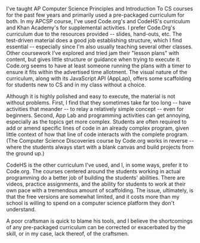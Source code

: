 I've taught AP Computer Science Principles and Introduction To CS courses for the past few years and primarily used a pre-packaged curriculum for both. In my APCSP course, I've used Code.org's and CodeHS's curriculum and Khan Academy's for supplemental activities. I prefer Code.Org's curriculum due to the resources provided -- slides, hand-outs, etc. The test-driven material does a good job establishing structure, which I find essential -- especially since I'm also usually teaching several other classes. Other coursework I've explored and tried jam their "lesson plans" with content, but gives little structure or guidance when trying to execute it. Code.org seems to have at least someone running the plans with a timer to ensure it fits within the advertised time allotment. The visual nature of the curriculum, along with its JavaScript API (AppLap), offers some scaffolding for students new to CS and in my class without a choice.

Although it is highly polished and easy to execute, the material is not without problems. First, I find that they sometimes take far too long -- have activities that meander -- to relay a relatively simple concept -- even for beginners. Second, App Lab and programming activities can get annoying, especially as the topics get more complex. Students are often required to add or amend specific lines of code in an already complex program, given little context of how that line of code interacts with the complete program. (The Computer Science Discoveries course by Code.org works in reverse -- where the students always start with a blank canvas and build projects from the ground up.)

CodeHS is the other curriculum I've used, and I, in some ways, prefer it to Code.org. The courses centered around the students working in actual programming do a better job of building the students' abilities. There are videos, practice assignments, and the ability for students to work at their own pace with a tremendous amount of scaffolding. The issue, ultimately, is that the free versions are somewhat limited, and it costs more than my school is willing to spend on a computer science platform they don't understand.

A poor craftsman is quick to blame his tools, and I believe the shortcomings of any pre-packaged curriculum can be corrected or exacerbated by the skill, or in my case, lack thereof, of the craftsmen.
